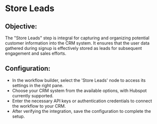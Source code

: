 # Store Leads

## Objective:
The "Store Leads" step is integral for capturing and organizing potential customer information into the CRM system. It ensures that the user data gathered during signup is effectively stored as leads for subsequent engagement and sales efforts.

## Configuration:
- In the workflow builder, select the 'Store Leads' node to access its settings in the right pane.
- Choose your CRM system from the available options, with Hubspot currently supported.
- Enter the necessary API keys or authentication credentials to connect the workflow to your CRM.
- After verifying the integration, save the configuration to complete the setup.
